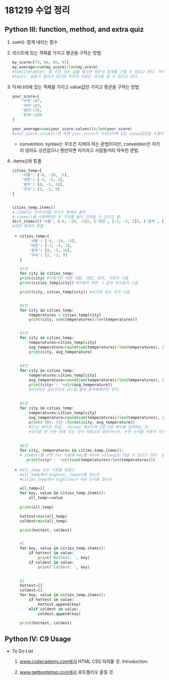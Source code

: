 # 181219 수업 정리

## Python III: function, method, and extra quiz

1. sum(): 합계 내리는 함수

2. 리스트에 있는 객체를 가지고 평균을 구하는 방법

   ```python
   my_score=[79, 84, 66, 93]
   my_average=sum(my_score)/len(my_score)
   #sum(iterable): 돌 수만 있는 값을 넣으면 뭐든지 합계를 구할 수 있다고 한다. 자세히 말하자면, 딕셔너리가 되었든 리스트가 되었든 상관이 없다고 함.
   #len(): 쉼표가 들어가 있으면 무엇이 되었든 개수를 셀 수 있다고 한다.
   ```

3. 딕셔너리에 있는 객체를 가지고 value값만 가지고 평균을 구하는 방법

   ```python
   your_score={
       '수학':87,
       '국어':83,
       '영어':76,
       '도덕':100
   }
   
   your_average=sum(your_score.values())/len(your_score)
   #your_score.values()만 하면 your_score의 딕셔너리에 있는 value값만을 추출하는 것. 이렇게만 치면 리스트 형태로 value값이 나온다고 한다. [87, 83, 76, 100]. 
   ```

   * convention: syntax는 무조건 지켜야 하는 문법이지만, convention은 지키지 않아도 상관없으나 웬만하면 지키자고 사람들끼리 약속한 문법.

4. .items()와 튜플

   ```python
   cities_temp={
       '서울': [-6, -10, -5],
       '대전': [-3, -5, 2],
       '광주': [0, -5, 10],
       '구미': [2, -2, 9]
   }
   
   
   cities_temp.items() 
   #.items는 딕셔너리를 리스트 형태로 출력
   #.items()를 사용해야만 두 가지를 둘다 가져올 수 있다고 함.
   dict_items([('서울', [-6, -10, -5]), ('대전', [-3, -5, 2]), ('광주', [0, -5, 10]), ('구미', [2, -2, 9])]) 
   #이런 형태가 튜플
   ```

   * ```python
     cities_temp={
         '서울': [-6, -10, -5],
         '대전': [-3, -5, 2],
         '광주': [0, -5, 10],
         '구미': [2, -2, 9]
     }
     
     #1번
     for city in cities_temp:
     print(city) #이렇게만 하면 서울, 대전, 광주, 구미가 나옴
     print(cities_temp[city]) #이렇게 하면 그 값의 온도들이 나옴
     
     print(city, cities_temp[city]) #도시와 온도 모두 나옴
     
     
     #2번
     for city in cities_temp:
         temperatures = cities_temp[city]
         print(city, sum(temperatures)/len(temperatures))
     
     
     #3번
     for city in cities_temp:
         temperatures=cities_temp[city]
         avg_temperature=round(sum(temperatures)/len(temperatures), 2)
         print(city, avg_temperature)
         
         
     #4번
     for city in cities_temp:
         temperatures:cities_temp[city]
         avg_temperature=round(sum(temperatures)/len(temperatures), 2)
         print(city+': '+str(avg_temperature)) 
         #마지막은 실수이므로 str을 붙여 문자화해주면 된다.
         
         
     #5번
     for city in cities_temp:
         temperatures:cities_temp[city]
         avg_temperature=round(sum(temperatures)/len(temperatures), 2)
         print('{0}: {1}'.format(city, avg_temperature))
         #{}는 변수로 취급, .format 메소드에 1번 2번 변수를 입력하는 것.
         #숫자를 안 쓰면 뒤에 있는 것이 자동으로 들어가는데, 쓰면 순서를 사용자 지정.
         
         
     #6번
     for city, temperatures in cities.temp.items(): 
     #.items()를 쓰면 for 다음에 key뿐 아니라 value값도 꺼낼 수 있다고 한다. 일종의 양손잡이라고 생각하면 될 듯함.
     	print(city+': '+str(sum(temperatures)/len(temperatures)))   
     ```

   * ```python
     #all_temp 모든 기온을 모은다
     #all_temp에서 highest, lowest를 찾는다
     #cities_temp에서 high/low가 속한 도시를 찾는다
     
     all_temp=[]
     for key, value in cities_temp.items():
         all_temp+=value
         
     print(all_temp)
     
     hottest=max(all_temp)
     coldest=min(all_temp)
     
     print(hottest, coldest)
     
     
     #1
     for key, value in cities_temp.items():
         if hottest in value:
             print('Hottest: ', key)
         if coldest in value:
             print('Coldest: ', key)
        
     
     #2
     hottest=[]
     coldest=[]
     for key, value in cities_temp.items():
         if hottest in value:
             hottest.append(key)
         elif coldest in value:
             coldest.append(key)
             
     print(hottest, coldest)
     ```



## Python IV: C9 Usage

* To Do List

  1) www.codecademy.com에서 HTML CSS 익혀올 것. Introduction.

  2) www.getbootstrap.com에서 포트폴리오 올릴 것.